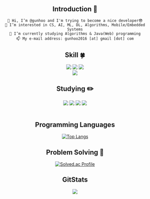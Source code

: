 <div align=center>
  
<!-- ![header](https://capsule-render.vercel.app/api?type=waving&color=auto&height=300&section=header&text=Gunhoo's%20Github&fontSize=50) -->
  
## Introduction :raised_hands:
  ```
👋 Hi, I’m @gunhoo and I'm trying to become a nice developer😎
👀 I’m interested in CS, AI, ML, DL, Algorithms, Mobile/Embedded Systems
🌱 I’m currently studying Algorithms & Java(Web) programming
📫 My e-mail address: gunhoo2016 [at] gmail [dot] com
  ```

## Skill :four_leaf_clover:   
 
  <!--언어 및 툴 -->
   <img src="https://img.shields.io/badge/Python-3776AB?style=flat&logo=Python&logoColor=white"/>
   <img src="https://img.shields.io/badge/Java-007396?style=flat&logo=Java&logoColor=white"/>
  <img src="https://img.shields.io/badge/C-A8B9CC?style=flat&logo=C&logoColor=white"/>
  <br/>
  <img src="https://img.shields.io/badge/TensorFlow-FF6F00?style=flat&logo=TensorFlow&logoColor=white"/>

  
 <!--공부중 -->
 
  ## Studying :pencil2: 
  <img src="https://img.shields.io/badge/React-61DAFB?style=flat&logo=React&logoColor=white"/>
  <img src="https://img.shields.io/badge/Vue.js-4FC08D?style=flat&logo=Vue.js&logoColor=white"/>
  <img src="https://img.shields.io/badge/Spring-6DB33F?style=flat&logo=Spring&logoColor=white"/>
  <img src="https://img.shields.io/badge/MySQL-4479A1?style=flat&logo=MySQL&logoColor=white"/>
  
  <!--백-->
  <br/>
 
 <!--언어 및 툴 --> <br/>
 
## Programming Languages
[![Top Langs](https://github-readme-stats.vercel.app/api/top-langs/?username=gunhoo&langs_count=8)](https://github.com/gunhoo/github-readme-stats) 

  
## Problem Solving :muscle: 
</a>

[![Solved.ac Profile](http://mazassumnida.wtf/api/generate_badge?boj=gunhoo0216)](https://solved.ac/gunhoo0216)<br/>
  
## GitStats
<img src="https://github-readme-stats.vercel.app/api?username=gunhoo&show_icons=true"> 
</div>
<!---
gunhoo/gunhoo is a ✨ special ✨ repository because its `README.md` (this file) appears on your GitHub profile.
You can click the Preview link to take a look at your changes.
--->
